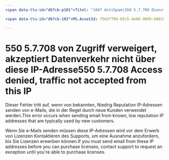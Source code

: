 ```yaml
---
<span data-ttu-id="d67cb-p101">Titel: "1047 AntiSpam\550 5.7.708 Dienst nicht verfügbar. Zugriff verweigert, nicht über diese IP-Adresse akzeptiert Datenverkehr"ms.author: Chrisda Autor: Chrisda Manager: Serdars ms.date: 9/28/2018 ms.audience: IT-Experten ms.topic: Artikel ROBOTS: NOINDEX, NOFOLLOW Localization_priority: Priorität</span><span class="sxs-lookup"><span data-stu-id="d67cb-p101">title: "1047 AntiSpam\550 5.7.708 Service unavailable. Access denied, traffic not accepted from this IP" ms.author: chrisda author: chrisda manager: serdars ms.date: 9/28/2018 ms.audience: ITPro ms.topic: article ROBOTS: NOINDEX, NOFOLLOW localization_priority: Priority</span></span>

<span data-ttu-id="d67cb-103">MS.AssetId: f502f794-03c5-4e08-9095-b801528f67c4</span><span class="sxs-lookup"><span data-stu-id="d67cb-103">ms.assetid: f502f794-03c5-4e08-9095-b801528f67c4</span></span>

---
```




# <a name="550-57708-access-denied-traffic-not-accepted-from-this-ip"></a><span data-ttu-id="d67cb-104">550 5.7.708 von Zugriff verweigert, akzeptiert Datenverkehr nicht über diese IP-Adresse</span><span class="sxs-lookup"><span data-stu-id="d67cb-104">550 5.7.708 Access denied, traffic not accepted from this IP</span></span>

<span data-ttu-id="d67cb-105">Dieser Fehler tritt auf, wenn von bekannten, Niedrig Reputation IP-Adressen senden von e-Mails, die in der Regel durch neue Kunden verwendet werden.</span><span class="sxs-lookup"><span data-stu-id="d67cb-105">This error occurs when sending email from known, low reputation IP addresses that are typically used by new customers.</span></span>
  
<span data-ttu-id="d67cb-106">Wenn Sie e-Mails senden müssen diese IP-Adressen wird vor dem Erwerb von Lizenzen Kontaktieren des Supports, um eine Ausnahme anzufordern, bis Sie Lizenzen erwerben können.</span><span class="sxs-lookup"><span data-stu-id="d67cb-106">If you must send email from these IP addresses before you can purchase licenses, contact support to request an exception until you're able to purchase licenses.</span></span>
  

